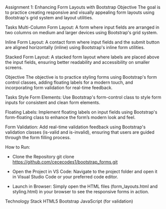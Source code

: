 Assignment 1: Enhancing Form Layouts with Bootstrap
Objective
The goal is to practice creating responsive and visually appealing form layouts using Bootstrap's grid system and layout utilities.

Tasks
Multi-Column Form Layout:
A form where input fields are arranged in two columns on medium and larger devices using Bootstrap's grid system.

Inline Form Layout:
A contact form where input fields and the submit button are aligned horizontally (inline) using Bootstrap's inline form utilities.

Stacked Form Layout:
A stacked form layout where labels are placed above the input fields, ensuring better readability and accessibility on smaller screens.

Objective
The objective is to practice styling forms using Bootstrap's form control classes, adding floating labels for a modern touch, and incorporating form validation for real-time feedback.

Tasks
Style Form Elements:
Use Bootstrap's form-control class to style form inputs for consistent and clean form elements.

Floating Labels:
Implement floating labels on input fields using Bootstrap's form-floating class to enhance the form’s modern look and feel.

Form Validation:
Add real-time validation feedback using Bootstrap's validation classes (is-valid and is-invalid), ensuring that users are guided through the form filling process.

How to Run: 
- Clone the Repository
git clone https://github.com/cececodes1/bootstrap_forms.git
- Open the Project in VS Code: Navigate to the project folder and open it in Visual Studio Code or your preferred code editor.

- Launch in Browser: Simply open the HTML files (form_layouts.html and styling.html) in your browser to see the responsive forms in action.



Technology Stack
HTML5
Bootstrap 
JavaScript (for validation)

